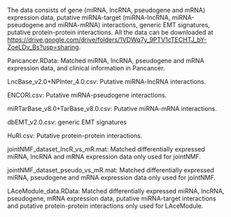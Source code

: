 The data consists of gene (miRNA, lncRNA, pseudogene and mRNA) expression data, putative miRNA-target (miRNA-lncRNA, miRNA-pseudogene and miRNA-mRNA) interactions, generic EMT signatures, putative protein-protein interactions. All the data can be downloaded at https://drive.google.com/drive/folders/1VDWq7y_9PTV1cTECHTJ_bY-ZoeLDv_Bs?usp=sharing.

Pancancer.RData: Matched miRNA, lncRNA, pseudogene and mRNA expression data, and clinical information in Pancancer.

LncBase_v2.0+NPInter_4.0.csv: Putative miRNA-lncRNA interactions.

ENCORI.csv: Putative miRNA-pseudogene interactions.

miRTarBase_v8.0+TarBase_v8.0.csv: Putative miRNA-mRNA interactions.

dbEMT_v2.0.csv: generic EMT signatures

HuRI.csv: Putative protein-protein interactions.

jointNMF_dataset_lncR_vs_mR.mat: Matched differentially expressed miRNA, lncRNA and mRNA expression data only used for jointNMF.

jointNMF_dataset_pseudo_vs_mR.mat: Matched differentially expressed miRNA, pseudogene and mRNA expression data only used for jointNMF.

LAceModule_data.RData: Matched differentially expressed miRNA, lncRNA, pseudogene, mRNA expression data, putative miRNA-target interactions and putative protein-protein interactions only used for LAceModule.

